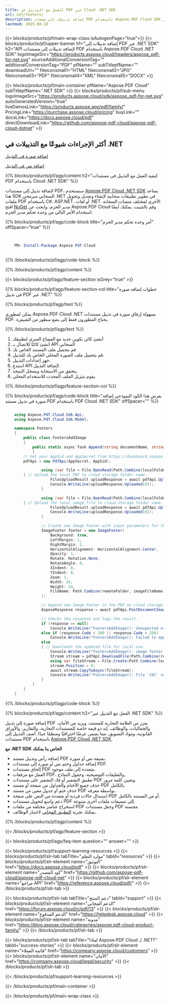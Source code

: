 ```yaml
---
title: العمل مع التذييل في PDF عبر Cloud .NET SDK
url: net/footers/
description: إضافة تذييلات إلى صفحات PDF باستخدام Aspose.PDF Cloud SDK في .NET. العلامة التجارية، التوقيعات، والمزيد.
lastmod: 2025-08-18
---
```


{{< blocks/products/pf/main-wrap-class isAutogenPage="true">}}
{{< blocks/products/pf/upper-banner h1="إضافة تذييلات إلى PDF عبر .NET SDK" h2="API لإضافة تذييلات إلى مستندات PDF باستخدام Aspose.PDF Cloud .NET SDK" logoImageSrc="https://products.aspose.cloud/headers/aspose_pdf-for-net.svg" sourceAdditionalConversionTag="" additionalConversionTag="PDF" pfName="" subTitlepfName="" downloadUrl="" fileiconsmall1="HTML" fileiconsmall2="JPG" fileiconsmall3="PDF" fileiconsmall4="XML" fileiconsmall5="DOCX" >}}

{{< blocks/products/pf/main-container pfName="Aspose.PDF Cloud" subTitlepfName=".NET SDK" >}}
{{< blocks/products/pf/sub-menu logoImageSrc="https://products.aspose.cloud/sdk/aspose_pdf-for-net.svg"
autoGeneratedVersion="true"
liveDemosLink="https://products.aspose.app/pdf/family/" PricingLink="https://purchase.aspose.cloud/pricing" buyLink="" docsLink="https://docs.aspose.cloud/pdf"  directDownloadLink="https://github.com/aspose-pdf-cloud/aspose-pdf-cloud-dotnet" >}}

<div class="container-fluid features-section bg-gray singleproduct">
<a class="anchor" id="features" name="features">
</a>
<div class="row">
<div class="container">
<h2 class="pr-ft">أكثر الإجراءات شيوعًا مع التذييلات في .NET</h2>
<div class="col-lg-6">
<em class="fa fa-picture-o ico-blue fa-2x col-lg-2"></em>
<p class="col-lg-10"><a href="https://products.aspose.cloud/pdf/net/footers/image/">إضافة صورة في التذييل</a></p>
</div>
<div class="col-lg-6">
<em class="fa fa-file-text ico-blue fa-2x col-lg-2"></em>
<p class="col-lg-10"><a href="https://products.aspose.cloud/pdf/net/footers/text/">إضافة نص في التذييل</a></p>
</div>
</div>
</div>
</div>

{{% blocks/products/pf/agp/content h2="كيفية العمل مع التذييل في مستندات PDF باستخدام Cloud .NET SDK" %}}

لإضافة تذييل إلى مستندات PDF، سنستخدم
[Aspose.PDF Cloud .NET SDK](https://products.aspose.cloud/pdf/net/)
يساعد هذا SDK السحابي مبرمجي .NET في تطوير تطبيقات سحابية لإنشاء وتعديل وتحويل ملفات PDF باستخدام C#، ASP.NET،
أو لغات .NET الأخرى لمختلف منصات السحابة. افتح
[NuGet](https://www.nuget.org/packages/Aspose.Pdf-Cloud)
مدير الحزم، وابحث عن
Aspose.PDF Cloud
وقم بالتثبيت. يمكنك أيضًا استخدام الأمر التالي من وحدة تحكم مدير الحزم.


{{% blocks/products/pf/agp/code-block title="أمر وحدة تحكم مدير الحزم" offSpacer="true" %}}

```powershell

     
    PM> Install-Package Aspose.Pdf-Cloud
     

```

{{% /blocks/products/pf/agp/code-block %}}

{{% /blocks/products/pf/agp/content %}}

{{< blocks/products/pf/agp/feature-section isGrey="true" >}}

{{% blocks/products/pf/agp/feature-section-col title="خطوات إضافة صورة في تذييل PDF عبر .NET" %}}

{{% blocks/products/pf/agp/text %}}

يمكن لمطوري Aspose.PDF Cloud .NET بسهولة إرفاق صورة في تذييل مستندات PDF. يحتاج المطورون فقط إلى بضع سطور من الشيفرة.

{{% /blocks/products/pf/agp/text %}}

1. أنشئ كائن تكوين جديد مع المفتاح السري لتطبيقك
1. أنشئ كائنًا للاتصال بـ API السحابي
1. قم بتحميل ملف المستند الخاص بك
1. قم بتحميل ملف الصورة المحلي الخاص بك للتذييل.
1. جهز إعدادات التذييل.
1. استدعِ API لإضافة التذييل.
1. يتحقق من الاستجابة ويسجل النتيجة.
1. يقوم بتنزيل الملف المحدث للاستخدام المحلي.

{{% /blocks/products/pf/agp/feature-section-col %}}

{{% blocks/products/pf/agp/code-block title="يعرض هذا الكود النموذجي إضافة صورة في تذييل مستند PDF باستخدام PDF Cloud .NET SDK" offSpacer="" %}}

```cs

    using Aspose.Pdf.Cloud.Sdk.Api;
    using Aspose.Pdf.Cloud.Sdk.Model;

    namespace Footers
    {
        public class FootersAddImage
        {
            public static async Task Append(string documentName, string outputName, string imageFileName, int startPage, int endPage, string localFolder, string remoteFolder)
            {
		// Get your AppSid and AppSecret from https://dashboard.aspose.cloud (free registration required). 
		pdfApi = new PdfApi(AppSecret, AppSid);

                using (var file = File.OpenRead(Path.Combine(localFolder, documentName)))
		{ // Upload the local PDF to cloud storage folder name.
                    FilesUploadResult uploadResponse = await pdfApi.UploadFileAsync(Path.Combine(remoteFolder, documentName), documentName);
                    Console.WriteLine(uploadResponse.Uploaded[0]);
                }

                using (var file = File.OpenRead(Path.Combine(localFolder, imageFileName)))
		{ // Upload the local image file to cloud storage folder name.
                    FilesUploadResult uploadResponse = await pdfApi.UploadFileAsync(Path.Combine(remoteFolder, imageFileName), imageFileName);
                    Console.WriteLine(uploadResponse.Uploaded[0]);
                }

                // Create new Image Footer with input parameters for the PDF on cloud storage.
                ImageFooter footer = new ImageFooter(
                    Background: true,
                    LeftMargin: 1,
                    RightMargin: 2,
                    HorizontalAlignment: HorizontalAlignment.Center,
                    Opacity: 1,
                    Rotate: Rotation.None,
                    RotateAngle: 0,
                    XIndent: 0,
                    YIndent: 0,
                    Zoom: 1,
                    Width: 24,
                    Height: 24,
                    FileName: Path.Combine(remoteFolder, imageFileName)
                );

                // Append new Image Footer in the PDF on cloud storage.
                AsposeResponse response = await pdfApi.PostDocumentImageFooterAsync(documentName, footer, startPage, endPage, folder: remoteFolder);

                // Checks the response and logs the result.
                if (response == null)
                    Console.WriteLine("FootersAddImage(): Unexpected error!");
                else if (response.Code < 200 || response.Code > 299)
                    Console.WriteLine("FootersAddImage(): Failed to append image footer to the document.");
                else
                { // Downloads the updated file for local use.
                    Console.WriteLine("FootersAddImage(): image footer successfully appended to the document '{0}'.", documentName);
                    Stream stream = pdfApi.DownloadFile(Path.Combine(remoteFolder, documentName));
                    using var fileStream = File.Create(Path.Combine(localFolder, "append_image_footer_" + outputName));
                    stream.Position = 0;
                    await stream.CopyToAsync(fileStream);
                    Console.WriteLine("FootersAddImage(): File '{0}' successfully downloaded.", "append_image_footer_" + outputName);
                }
            }
        }
    }

```


{{% /blocks/products/pf/agp/code-block %}}

{{% blocks/products/pf/agp/content h2="العمل مع التذييل عبر .NET SDK" %}}

إضافة صورة إلى تذييل PDF يعزز من العلامة التجارية للمستند، ويزيد من الأمان، والجماليات، والوظائف. إنه ذو قيمة خاصة للمستندات التجارية، والتقارير، والأوراق القانونية، ومواد التسويق، مما يضمن عرضًا احترافيًا ومنظمًا جيدًا.
أضف التذييل إلى مستندات PDF باستخدام [Aspose.PDF Cloud .NET SDK](https://products.aspose.cloud/pdf/net/).

**مع .NET SDK الخاص بنا يمكنك**

+ إضافة رأس وتذييل مستند PDF بصيغة نص أو صورة.
+ إضافة جداول وختم نص أو صورة إلى مستندات PDF.
+ إلحاق مستندات PDF متعددة إلى ملف موجود.
+ العمل مع مرفقات PDF، والتعليقات التوضيحية، وحقول النماذج.
+ تطبيق التشفير أو فك التشفير على مستندات PDF وتعيين كلمة مرور.
+ حذف جميع الأختام والجداول من صفحة أو مستند PDF بالكامل.
+ حذف ختم أو جدول معين من مستند PDF بواسطة معرفه.
+ استبدال حالات فردية أو متعددة من النص على صفحة PDF أو من المستند بالكامل.
+ دعم واسع لتحويل مستندات PDF إلى تنسيقات ملفات أخرى متنوعة.
+ استخراج عناصر مختلفة من ملفات PDF وجعل مستندات PDF محسنة.
+ يمكنك تجربة [التطبيق المجاني](https://products.aspose.app/pdf/xfa) لاختبار الوظائف.

{{% /blocks/products/pf/agp/content %}}

{{< /blocks/products/pf/agp/feature-section >}}

{{< blocks/products/pf/agp/faq-item question="" answer="" >}}

{{< blocks/products/pf/support-learning-resources >}}
{{< blocks/products/pf/slr-tab tabTitle="موارد التعلم" tabId="resources" >}}
{{< blocks/products/pf/slr-element name="التوثيق" href="https://docs.aspose.cloud/pdf" >}}
{{< blocks/products/pf/slr-element name="كود المصدر" href="https://github.com/aspose-pdf-cloud/aspose-pdf-cloud-net" >}}
{{< blocks/products/pf/slr-element name="مراجع API" href="https://reference.aspose.cloud/pdf/" >}}
{{< /blocks/products/pf/slr-tab >}}

{{< blocks/products/pf/slr-tab tabTitle="دعم المنتج" tabId="support" >}}
{{< blocks/products/pf/slr-element name="الدعم المجاني" href="https://forum.aspose.cloud/c/pdf/13" >}}
{{< blocks/products/pf/slr-element name="الدعم المدفوع" href="https://helpdesk.aspose.cloud" >}}
{{< blocks/products/pf/slr-element name="مدونة" href="https://blog.aspose.cloud/categories/aspose.pdf-cloud-product-family/" >}}
{{< /blocks/products/pf/slr-tab >}}

{{< blocks/products/pf/slr-tab tabTitle="لماذا Aspose.PDF Cloud لـ .NET؟" tabId="success-stories" >}}
{{< blocks/products/pf/slr-element name="قائمة العملاء" href="https://company.aspose.cloud/customers" >}}
{{< blocks/products/pf/slr-element name="الأمان" href="https://company.aspose.cloud/legal/security" >}}
{{< /blocks/products/pf/slr-tab >}}

{{< /blocks/products/pf/support-learning-resources >}}

{{< /blocks/products/pf/main-container >}}

{{< /blocks/products/pf/main-wrap-class >}}




